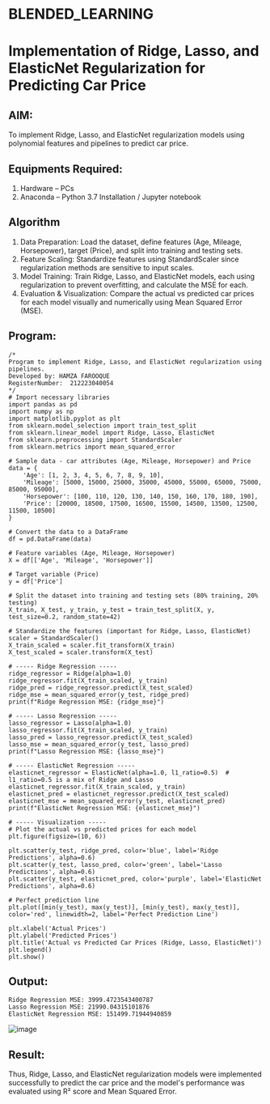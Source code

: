 # BLENDED_LEARNING
# Implementation of Ridge, Lasso, and ElasticNet Regularization for Predicting Car Price

## AIM:
To implement Ridge, Lasso, and ElasticNet regularization models using polynomial features and pipelines to predict car price.

## Equipments Required:
1. Hardware – PCs
2. Anaconda – Python 3.7 Installation / Jupyter notebook

## Algorithm
1. Data Preparation: Load the dataset, define features (Age, Mileage, Horsepower), target (Price), and split into training and testing sets.
2. Feature Scaling: Standardize features using StandardScaler since regularization methods are sensitive to input scales.
3. Model Training: Train Ridge, Lasso, and ElasticNet models, each using regularization to prevent overfitting, and calculate the MSE for each.
4. Evaluation & Visualization: Compare the actual vs predicted car prices for each model visually and numerically using Mean Squared Error (MSE).

## Program:
```
/*
Program to implement Ridge, Lasso, and ElasticNet regularization using pipelines.
Developed by: HAMZA FAROOQUE
RegisterNumber:  212223040054
*/
# Import necessary libraries
import pandas as pd
import numpy as np
import matplotlib.pyplot as plt
from sklearn.model_selection import train_test_split
from sklearn.linear_model import Ridge, Lasso, ElasticNet
from sklearn.preprocessing import StandardScaler
from sklearn.metrics import mean_squared_error

# Sample data - car attributes (Age, Mileage, Horsepower) and Price
data = {
    'Age': [1, 2, 3, 4, 5, 6, 7, 8, 9, 10],
    'Mileage': [5000, 15000, 25000, 35000, 45000, 55000, 65000, 75000, 85000, 95000],
    'Horsepower': [100, 110, 120, 130, 140, 150, 160, 170, 180, 190],
    'Price': [20000, 18500, 17500, 16500, 15500, 14500, 13500, 12500, 11500, 10500]
}

# Convert the data to a DataFrame
df = pd.DataFrame(data)

# Feature variables (Age, Mileage, Horsepower)
X = df[['Age', 'Mileage', 'Horsepower']]

# Target variable (Price)
y = df['Price']

# Split the dataset into training and testing sets (80% training, 20% testing)
X_train, X_test, y_train, y_test = train_test_split(X, y, test_size=0.2, random_state=42)

# Standardize the features (important for Ridge, Lasso, ElasticNet)
scaler = StandardScaler()
X_train_scaled = scaler.fit_transform(X_train)
X_test_scaled = scaler.transform(X_test)

# ----- Ridge Regression -----
ridge_regressor = Ridge(alpha=1.0)
ridge_regressor.fit(X_train_scaled, y_train)
ridge_pred = ridge_regressor.predict(X_test_scaled)
ridge_mse = mean_squared_error(y_test, ridge_pred)
print(f"Ridge Regression MSE: {ridge_mse}")

# ----- Lasso Regression -----
lasso_regressor = Lasso(alpha=1.0)
lasso_regressor.fit(X_train_scaled, y_train)
lasso_pred = lasso_regressor.predict(X_test_scaled)
lasso_mse = mean_squared_error(y_test, lasso_pred)
print(f"Lasso Regression MSE: {lasso_mse}")

# ----- ElasticNet Regression -----
elasticnet_regressor = ElasticNet(alpha=1.0, l1_ratio=0.5)  # l1_ratio=0.5 is a mix of Ridge and Lasso
elasticnet_regressor.fit(X_train_scaled, y_train)
elasticnet_pred = elasticnet_regressor.predict(X_test_scaled)
elasticnet_mse = mean_squared_error(y_test, elasticnet_pred)
print(f"ElasticNet Regression MSE: {elasticnet_mse}")

# ----- Visualization -----
# Plot the actual vs predicted prices for each model
plt.figure(figsize=(10, 6))

plt.scatter(y_test, ridge_pred, color='blue', label='Ridge Predictions', alpha=0.6)
plt.scatter(y_test, lasso_pred, color='green', label='Lasso Predictions', alpha=0.6)
plt.scatter(y_test, elasticnet_pred, color='purple', label='ElasticNet Predictions', alpha=0.6)

# Perfect prediction line
plt.plot([min(y_test), max(y_test)], [min(y_test), max(y_test)], color='red', linewidth=2, label='Perfect Prediction Line')

plt.xlabel('Actual Prices')
plt.ylabel('Predicted Prices')
plt.title('Actual vs Predicted Car Prices (Ridge, Lasso, ElasticNet)')
plt.legend()
plt.show()

```

## Output:
```
Ridge Regression MSE: 3999.4723543400787
Lasso Regression MSE: 21990.04315101876
ElasticNet Regression MSE: 151499.71944940859
```

![image](https://github.com/user-attachments/assets/f9cbfa28-cce2-496c-9dc3-db82c692e122)


## Result:
Thus, Ridge, Lasso, and ElasticNet regularization models were implemented successfully to predict the car price and the model's performance was evaluated using R² score and Mean Squared Error.

